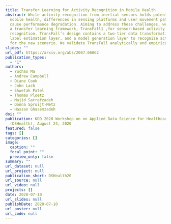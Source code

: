 ```yaml
---
title: Transfer Learning for Activity Recognition in Mobile Health
abstract: While activity recognition from inertial sensors holds potential for
  mobile health, differences in sensing platforms and user movement patterns
  cause performance degradation. Aiming to address these challenges, we propose
  a transfer learning framework, TransFall1 ,for sensor-based activity
  recognition. TransFall’s design contains a two-tier data transformation, a
  label estimation layer, and a model generation layer to recognize activities
  for the new scenario. We validate TransFall analytically and empirically.
slides: ""
url_pdf: https://arxiv.org/abs/2007.06062
publication_types:
  - "1"
authors:
  - Yuchao Ma
  - Andrew Campbell
  - Diane Cook
  - John Lach
  - Shwetak Patel
  - Thomas Ploetz
  - Majid Sarrafzadeh
  - Donna Spruijt-Metz
  - Hassan Ghasemzadeh
doi: ""
publication: KDD 2020 Workshop on on Applied Data Science for Healthcare
  (DSHealth), August 24, 2020
featured: false
tags: []
categories: []
image:
  caption: ""
  focal_point: ""
  preview_only: false
summary: ""
url_dataset: null
url_project: null
publication_short: DSHealth20
url_source: null
url_video: null
projects: []
date: 2020-07-10
url_slides: null
publishDate: 2020-07-10
url_poster: null
url_code: null
---
```

